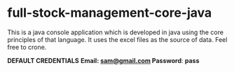 # full-stock-management-core-java

This is a java console application which is developed in java using the core principles of that language.
It uses the excel files as the source of data.
Feel free to crone.


**DEFAULT CREDENTIALS**
**Email**__: **sam@gmail.com**
**Password**__: **pass**
